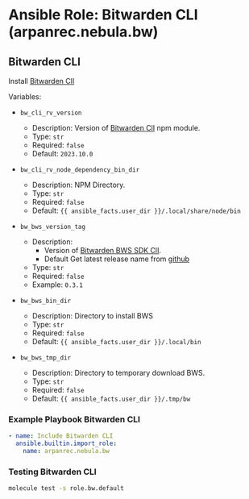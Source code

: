 # Ansible Role: Bitwarden CLI (arpanrec.nebula.bw)

## Bitwarden CLI

Install [Bitwarden ClI](https://www.npmjs.com/package/@bitwarden/cli)

Variables:

- `bw_cli_rv_version`

  - Description: Version of [Bitwarden ClI](https://www.npmjs.com/package/@bitwarden/cli) npm module.
  - Type: `str`
  - Required: `false`
  - Default: `2023.10.0`

- `bw_cli_rv_node_dependency_bin_dir`

  - Description: NPM Directory.
  - Type: `str`
  - Required: `false`
  - Default: `{{ ansible_facts.user_dir }}/.local/share/node/bin`

- `bw_bws_version_tag`
  - Description:
    - Version of [Bitwarden BWS SDK ClI](https://github.com/bitwarden/sdk/releases).
    - Default Get latest release name from [github](https://api.github.com/repos/bitwarden/sdk/releases/latest)
  - Type: `str`
  - Required: `false`
  - Example: `0.3.1`

- `bw_bws_bin_dir`
  - Description: Directory to install BWS
  - Type: `str`
  - Required: `false`
  - Default: `{{ ansible_facts.user_dir }}/.local/bin`

- `bw_bws_tmp_dir`
  - Description: Directory to temporary download BWS.
  - Type: `str`
  - Required: `false`
  - Default: `{{ ansible_facts.user_dir }}/.tmp/bw`

### Example Playbook Bitwarden CLI

```yaml
- name: Include Bitwarden CLI
  ansible.builtin.import_role:
    name: arpanrec.nebula.bw
```

### Testing Bitwarden CLI

```bash
molecule test -s role.bw.default
```
